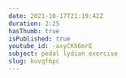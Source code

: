 ```yaml
---
date: 2021-10-17T21:19:42Z
duration: 2:25
hasThumb: true
isPublished: true
youtube_id: -axyCKh6mrE
subject: pedal lydian exercise
slug: kuvqf6pc
---
```

